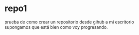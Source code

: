 # repo1
prueba de como crear un repositorio desde gihub a mi escritorio
supongamos que está bien como voy progresando.